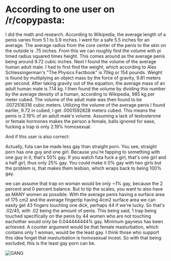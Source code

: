 According to one user on /r/copypasta:  
=
I did the math and research. According to Wikipedia, the average length of a penis varies from 5.1 to 5.9 inches. I went for a safe 5.5 inches for an average. The average radius from the core center of the penis to the skin on the outside is .75 inches. From this we can roughly find the volume with pi timed radius squared times height. This comes around as the average penis being around 9.72 cubic inches. Next I found the volume of the average human adult male. I had to first find the weight, which according to Alex Schlessingerman's "The Physics Factbook" is 70kg or 154 pounds. Weight is found by multiplying an object mass by the force of gravity, 9.81 meters per second. After taking gravity out of the equation, the average mass of an adult human male is 7.14 kg. I then found the volume by dividing this number by the average density of a human, according to Wikipedia, 985 kg per meter cubed. The volume of the adult male was then found to be .0072516316 cubic meters. Utilizing the volume of the average penis I found earlier, 9.72 in cubed, I get .0001592828 meters cubed. This means the penis is 2.19% of an adult male's volume. Assuming a lack of testosterone or female hormones makes the person a female, balls ignored for ease, fucking a trap is only 2.19% homosexual.  
  
And if this user is also correct:  
  
Actually, futa can be made less gay than straight porn. You see, straight porn has one guy and one girl. Because you're fapping to something with one guy in it, that's 50% gay. If you watch futa fuck a girl, that's one girl and a half girl, thus only 25% gay. You could make it 0% gay with two girls but the problem is, that makes them lesbian, which wraps back to being 100% gay.  
  
we can assume that trap on woman would be only ~1% gay, because the 2 percent and 0 percent balance. But to tip the scales, you want to also have as MANY women as possible. With the average penis having a surface area of 175 cm2 and the average fingertip having 4cm2 surface area we can easily get 43 fingers touching one dick, perhaps 44 if we're lucky. So that's .02/45, with .02 being the amount of penis. This being said, 1 trap being touched specifically on the penis by 44 women who are not touching eachother would only be 0.044444444% gay. Minimum gayness has been achieved. A counter argument would be that female masturbation, which contains only 1 woman, would be the least gay. I think those who support this idea forget that masturbation is homosexual incest. So with that being excluded, this is the least gay porn can be.  
  
![GANG](https://i.kym-cdn.com/entries/icons/original/000/017/280/e29.jpg "ignorant shit tho")

